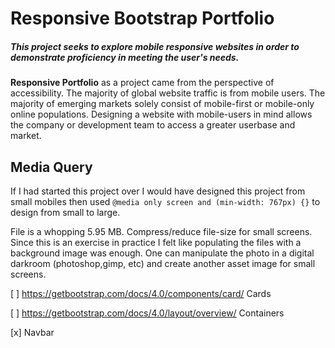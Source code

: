 # Responsive Bootstrap Portfolio

##### This project seeks to explore mobile responsive websites in order to demonstrate proficiency in meeting the user's needs.

**Responsive Portfolio** as a project came from the perspective of accessibility. The majority of global
website traffic is from mobile users. The majority of emerging markets solely consist of mobile-first or mobile-only online populations. Designing a website with mobile-users in mind allows the company or development team to access a greater userbase and market.




## Media Query

If I had started this project over I would have designed this project from small mobiles 
then used `@media only screen and (min-width: 767px) {}` to design from small to large.

File is a whopping 5.95 MB. Compress/reduce file-size for small screens. Since this is an 
exercise in practice I felt like populating the files with a background image was enough. One can 
manipulate the photo in a digital darkroom (photoshop,gimp, etc) and create another 
asset image for small screens.

[ ] https://getbootstrap.com/docs/4.0/components/card/ Cards

[ ] https://getbootstrap.com/docs/4.0/layout/overview/ Containers

[x] Navbar